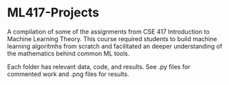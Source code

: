 # ML417-Projects
 A compilation of some of the assignments from CSE 417 Introduction to Machine Learning Theory. This course required students to build machine learning algoritmhs from scratch and facilitated an deeper understanding of the mathematics behind common ML tools.
 
 Each folder has relevant data, code, and results. See .py files for commented work and .png files for results.
